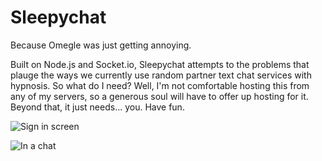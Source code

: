 Sleepychat
==========

Because Omegle was just getting annoying.

Built on Node.js and Socket.io, Sleepychat attempts to the problems that plauge the ways we currently use random partner text chat services with hypnosis. So what do I need? Well, I'm not comfortable hosting this from any of my servers, so a generous soul will have to offer up hosting for it. Beyond that, it just needs... you. Have fun.

![Sign in screen](https://raw.github.com/MrMeapify/sleepychat/master/screenshots/1.png)

![In a chat](https://raw.github.com/MrMeapify/sleepychat/master/screenshots/2.png)
